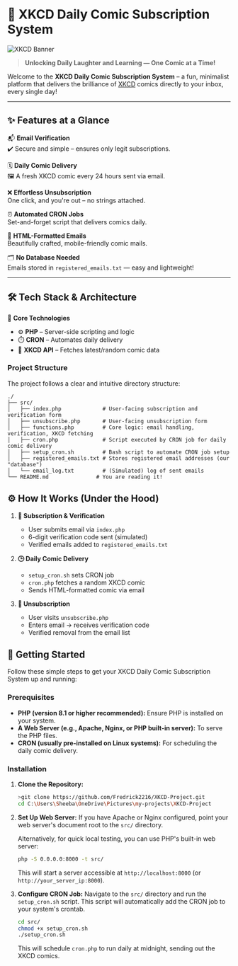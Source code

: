 
# 🚀 XKCD Daily Comic Subscription System

![XKCD Banner](https://imgs.xkcd.com/static/terrible_small_logo.png)

> **Unlocking Daily Laughter and Learning — One Comic at a Time!**

Welcome to the **XKCD Daily Comic Subscription System** – a fun, minimalist platform that delivers the brilliance of [XKCD](https://xkcd.com/) comics directly to your inbox, every single day!

---

## ✨ Features at a Glance

📬 **Email Verification**  
✔️ Secure and simple – ensures only legit subscriptions.

🗓️ **Daily Comic Delivery**  
🖼️ A fresh XKCD comic every 24 hours sent via email.

❌ **Effortless Unsubscription**  
One click, and you're out – no strings attached.

⏰ **Automated CRON Jobs**  
Set-and-forget script that delivers comics daily.

📧 **HTML-Formatted Emails**  
Beautifully crafted, mobile-friendly comic mails.

🗂️ **No Database Needed**  
Emails stored in `registered_emails.txt` — easy and lightweight!

---

## 🛠️ Tech Stack & Architecture

🧠 **Core Technologies**  
- ⚙️ **PHP** – Server-side scripting and logic  
- ⏱️ **CRON** – Automates daily delivery  
- 🤖 **XKCD API** – Fetches latest/random comic data

### Project Structure

The project follows a clear and intuitive directory structure:

```
./
├── src/
│   ├── index.php             # User-facing subscription and verification form
│   ├── unsubscribe.php       # User-facing unsubscription form
│   ├── functions.php         # Core logic: email handling, verification, XKCD fetching
│   ├── cron.php              # Script executed by CRON job for daily comic delivery
│   ├── setup_cron.sh         # Bash script to automate CRON job setup
│   ├── registered_emails.txt # Stores registered email addresses (our "database")
│   └── email_log.txt         # (Simulated) log of sent emails
└── README.md               # You are reading it!
```

## ⚙️ How It Works (Under the Hood)

1. **📨 Subscription & Verification**
   - User submits email via `index.php`
   - 6-digit verification code sent (simulated)
   - Verified emails added to `registered_emails.txt`

2. **🕒 Daily Comic Delivery**
   - `setup_cron.sh` sets CRON job
   - `cron.php` fetches a random XKCD comic
   - Sends HTML-formatted comic via email

3. **🚫 Unsubscription**
   - User visits `unsubscribe.php`
   - Enters email → receives verification code
   - Verified removal from the email list



## 🚀 Getting Started

Follow these simple steps to get your XKCD Daily Comic Subscription System up and running:

### Prerequisites

*   **PHP (version 8.1 or higher recommended):** Ensure PHP is installed on your system.
*   **A Web Server (e.g., Apache, Nginx, or PHP built-in server):** To serve the PHP files.
*   **CRON (usually pre-installed on Linux systems):** For scheduling the daily comic delivery.

### Installation

1.  **Clone the Repository:**
    ```bash
    >git clone https://github.com/Fredrick2216/XKCD-Project.git
    cd C:\Users\Sheeba\OneDrive\Pictures\my-projects\XKCD-Project
    ```

2.  **Set Up Web Server:**
    If you have Apache or Nginx configured, point your web server's document root to the `src/` directory.

    Alternatively, for quick local testing, you can use PHP's built-in web server:
    ```bash
    php -S 0.0.0.0:8000 -t src/
    ```
    This will start a server accessible at `http://localhost:8000` (or `http://your_server_ip:8000`).

3.  **Configure CRON Job:**
    Navigate to the `src/` directory and run the `setup_cron.sh` script. This script will automatically add the CRON job to your system's crontab.
    ```bash
    cd src/
    chmod +x setup_cron.sh
    ./setup_cron.sh
    ```
    This will schedule `cron.php` to run daily at midnight, sending out the XKCD comics.







